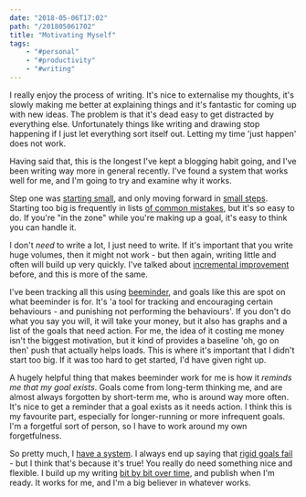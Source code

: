 ```yaml
---
date: "2018-05-06T17:02"
path: "/201805061702"
title: "Motivating Myself"
tags:
    - "#personal"
    - "#productivity"
    - "#writing"
---
```


I really enjoy the process of writing. It's nice to externalise my thoughts, it's slowly making me better at explaining things and it's fantastic for coming up with new ideas. The problem is that it's dead easy to get distracted by everything else. Unfortunately things like writing and drawing stop happening if I just let everything sort itself out. Letting my time 'just happen' does not work.

Having said that, this is the longest I've kept a blogging habit going, and I've been writing way more in general recently. I've found a system that works well for me, and I'm going to try and examine why it works.

Step one was [starting small](http://blog.andymatuschak.org/post/169043084412/successful-habits-through-smoothly-ratcheting), and only moving forward in [small steps](https://blog.sjm.computer/201803011843). Starting too big is frequently in lists [of common mistakes](https://blog.beeminder.com/tao2/), but it's so easy to do. If you're "in the zone" while you're making up a goal, it's easy to think you can handle it.

I don't *need* to write a lot, I just need to write. If it's important that you write huge volumes, then it might not work - but then again, writing little and often will build up very quickly. I've talked about [incremental improvement](https://blog.sjm.computer/201804071643) before, and this is more of the same. 

I've been tracking all this using [beeminder](https://www.beeminder.com), and goals like this are spot on what beeminder is for. It's 'a tool for tracking and encouraging certain behaviours - and punishing not performing the behaviours'. If you don't do what you say you will, it will take your money, but it also has graphs and a list of the goals that need action. For me, the idea of it costing me money isn't the biggest motivation, but it kind of provides a baseline 'oh, go on then' push that actually helps loads. This is where it's important that I didn't start too big. If it was too hard to get started, I'd have given right up.

A hugely helpful thing that makes beeminder work for me is how it *reminds me that my goal exists*. Goals come from long-term thinking me, and are almost always forgotten by short-term me, who is around way more often. It's nice to get a reminder that a goal exists as it needs action. I think this is my favourite part, especially for longer-running or more infrequent goals. I'm a forgetful sort of person, so I have to work around my own forgetfulness.

So pretty much, I [have a system](https://jamesclear.com/goals-systems?__s=uubdhytai572sfiaxyzw). I always end up saying that [rigid goals fail](http://calnewport.com/blog/2013/01/13/write-every-day-is-bad-advice-hacking-the-psychology-of-big-projects/) - but I think that's because it's true! You really do need something nice and flexible. I build up my writing [bit by bit over time](https://zettelkasten.de/posts/manage-writing-ideas/), and publish when I'm ready. It works for me, and I'm a big believer in whatever works.
